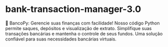 # bank-transaction-manager-3.0
💼 BancoPy: Gerencie suas finanças com facilidade! Nosso código Python permite saques, depósitos e visualização de extrato. Simplifique suas transações bancárias e mantenha o controle de seus fundos. Uma solução confiável para suas necessidades bancárias virtuais.
